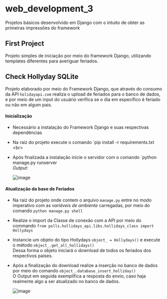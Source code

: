 # web_development_3
Projetos básicos desenvolvido em Django com o intuito de obter as primeiras impressões do framework

## First Project
Projeto simples de iniciação por meio do framework Django, utilizando templates diferentes para averiguar feriados.

## Check Hollyday SQLite
Projeto elaborado por meio do Framework Django, que através do consumo da API `holidayapi.com` realiza o upload de feriados para o banco de dados, e por meio de um input do usuário verifica se o dia em específico é feriado ou não em algum pais.

#### Inicialização
* Necessário a instalação do Framework Django e suas respectivas dependências
* Na raiz do projeto execute o comando `pip install -r requirements.txt <br\>
* Após finalizada a instalação inicie o servidor com o comando `python manage.py runserver <br/>
*Output:*

  ![image](https://user-images.githubusercontent.com/102560265/230701184-e2e1f42c-8842-4117-ba57-c01bb6abd1c0.png)


#### Atualização da base de Feriados
* Na raiz do projeto onde contem o arquivo `manage.py` entre no modo imperativo com as *variáveis de ambiente* carregadas, por meio do comando `python manage.py shell`
* Realize o import da Classe de conexão com a API por meio do commando `from polls.hollidays_api.libs.hollidays_class import Hollydays`
* Instancie um objeto do tipo Hollydays `object_ = Hollydays()` e execute o método `object_.get_all_hollidays()` <br/> Dessa forma o objeto iniciará o download de todos os feriados dos respectivos países.
* Após a finalização do download realize a inserção no banco de dados por meio do comando `object_.database_insert_holliday()` <br/>
O Output em seguida exemplifica a resposta do envio, caso haja realmente algo a ser atualizado no banco de dados.

  ![image](https://user-images.githubusercontent.com/102560265/230701049-23bae847-c793-45a6-be1f-eb0d8dcb589d.png)
